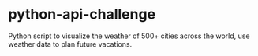 # python-api-challenge
Python script to visualize the weather of 500+ cities across the world, use weather data to plan future vacations.
